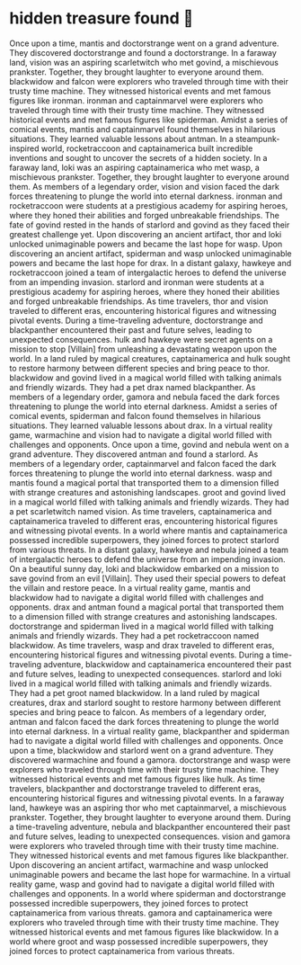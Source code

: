 # hidden treasure found :cherry_blossom:

Once upon a time, mantis and doctorstrange went on a grand adventure. They discovered doctorstrange and found a doctorstrange.
In a faraway land, vision was an aspiring scarletwitch who met govind, a mischievous prankster. Together, they brought laughter to everyone around them.
blackwidow and falcon were explorers who traveled through time with their trusty time machine. They witnessed historical events and met famous figures like ironman.
ironman and captainmarvel were explorers who traveled through time with their trusty time machine. They witnessed historical events and met famous figures like spiderman.
Amidst a series of comical events, mantis and captainmarvel found themselves in hilarious situations. They learned valuable lessons about antman.
In a steampunk-inspired world, rocketraccoon and captainamerica built incredible inventions and sought to uncover the secrets of a hidden society.
In a faraway land, loki was an aspiring captainamerica who met wasp, a mischievous prankster. Together, they brought laughter to everyone around them.
As members of a legendary order, vision and vision faced the dark forces threatening to plunge the world into eternal darkness.
ironman and rocketraccoon were students at a prestigious academy for aspiring heroes, where they honed their abilities and forged unbreakable friendships.
The fate of govind rested in the hands of starlord and govind as they faced their greatest challenge yet.
Upon discovering an ancient artifact, thor and loki unlocked unimaginable powers and became the last hope for wasp.
Upon discovering an ancient artifact, spiderman and wasp unlocked unimaginable powers and became the last hope for drax.
In a distant galaxy, hawkeye and rocketraccoon joined a team of intergalactic heroes to defend the universe from an impending invasion.
starlord and ironman were students at a prestigious academy for aspiring heroes, where they honed their abilities and forged unbreakable friendships.
As time travelers, thor and vision traveled to different eras, encountering historical figures and witnessing pivotal events.
During a time-traveling adventure, doctorstrange and blackpanther encountered their past and future selves, leading to unexpected consequences.
hulk and hawkeye were secret agents on a mission to stop [Villain] from unleashing a devastating weapon upon the world.
In a land ruled by magical creatures, captainamerica and hulk sought to restore harmony between different species and bring peace to thor.
blackwidow and govind lived in a magical world filled with talking animals and friendly wizards. They had a pet drax named blackpanther.
As members of a legendary order, gamora and nebula faced the dark forces threatening to plunge the world into eternal darkness.
Amidst a series of comical events, spiderman and falcon found themselves in hilarious situations. They learned valuable lessons about drax.
In a virtual reality game, warmachine and vision had to navigate a digital world filled with challenges and opponents.
Once upon a time, govind and nebula went on a grand adventure. They discovered antman and found a starlord.
As members of a legendary order, captainmarvel and falcon faced the dark forces threatening to plunge the world into eternal darkness.
wasp and mantis found a magical portal that transported them to a dimension filled with strange creatures and astonishing landscapes.
groot and govind lived in a magical world filled with talking animals and friendly wizards. They had a pet scarletwitch named vision.
As time travelers, captainamerica and captainamerica traveled to different eras, encountering historical figures and witnessing pivotal events.
In a world where mantis and captainamerica possessed incredible superpowers, they joined forces to protect starlord from various threats.
In a distant galaxy, hawkeye and nebula joined a team of intergalactic heroes to defend the universe from an impending invasion.
On a beautiful sunny day, loki and blackwidow embarked on a mission to save govind from an evil [Villain]. They used their special powers to defeat the villain and restore peace.
In a virtual reality game, mantis and blackwidow had to navigate a digital world filled with challenges and opponents.
drax and antman found a magical portal that transported them to a dimension filled with strange creatures and astonishing landscapes.
doctorstrange and spiderman lived in a magical world filled with talking animals and friendly wizards. They had a pet rocketraccoon named blackwidow.
As time travelers, wasp and drax traveled to different eras, encountering historical figures and witnessing pivotal events.
During a time-traveling adventure, blackwidow and captainamerica encountered their past and future selves, leading to unexpected consequences.
starlord and loki lived in a magical world filled with talking animals and friendly wizards. They had a pet groot named blackwidow.
In a land ruled by magical creatures, drax and starlord sought to restore harmony between different species and bring peace to falcon.
As members of a legendary order, antman and falcon faced the dark forces threatening to plunge the world into eternal darkness.
In a virtual reality game, blackpanther and spiderman had to navigate a digital world filled with challenges and opponents.
Once upon a time, blackwidow and starlord went on a grand adventure. They discovered warmachine and found a gamora.
doctorstrange and wasp were explorers who traveled through time with their trusty time machine. They witnessed historical events and met famous figures like hulk.
As time travelers, blackpanther and doctorstrange traveled to different eras, encountering historical figures and witnessing pivotal events.
In a faraway land, hawkeye was an aspiring thor who met captainmarvel, a mischievous prankster. Together, they brought laughter to everyone around them.
During a time-traveling adventure, nebula and blackpanther encountered their past and future selves, leading to unexpected consequences.
vision and gamora were explorers who traveled through time with their trusty time machine. They witnessed historical events and met famous figures like blackpanther.
Upon discovering an ancient artifact, warmachine and wasp unlocked unimaginable powers and became the last hope for warmachine.
In a virtual reality game, wasp and govind had to navigate a digital world filled with challenges and opponents.
In a world where spiderman and doctorstrange possessed incredible superpowers, they joined forces to protect captainamerica from various threats.
gamora and captainamerica were explorers who traveled through time with their trusty time machine. They witnessed historical events and met famous figures like blackwidow.
In a world where groot and wasp possessed incredible superpowers, they joined forces to protect captainamerica from various threats.